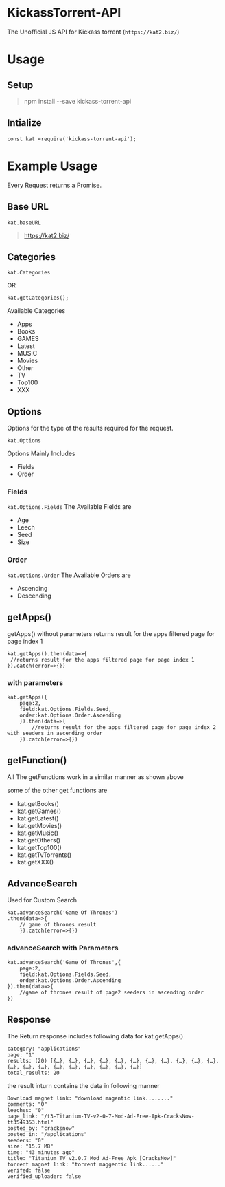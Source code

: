 # KickassTorrent-API
The Unofficial JS API for Kickass torrent (`https://kat2.biz/`)

# Usage
## Setup

>npm install --save kickass-torrent-api

## Intialize

```
const kat =require('kickass-torrent-api');
```
# Example Usage

Every Request returns a Promise.

## Base URL

```
kat.baseURL
```
>https://kat2.biz/

## Categories

```
kat.Categories
```
OR
```
kat.getCategories();
```
Available Categories

- Apps
- Books
- GAMES
- Latest
- MUSIC
- Movies
- Other
- TV
- Top100
- XXX

## Options

Options for the type of the results required for the request.

```
kat.Options
```
Options Mainly Includes 
- Fields 
- Order

### Fields

`kat.Options.Fields`
The Available Fields are

- Age
- Leech
- Seed
- Size

### Order

`kat.Options.Order`
The Available Orders are

- Ascending
- Descending

## getApps()

getApps() without parameters returns result for the apps filtered page for page index 1 

```
kat.getApps().then(data=>{
 //returns result for the apps filtered page for page index 1
}).catch(error=>{})

```
### with parameters

```
kat.getApps({
    page:2,
    field:kat.Options.Fields.Seed,
    order:kat.Options.Order.Ascending
    }).then(data=>{
        //returns result for the apps filtered page for page index 2 with seeders in ascending order
    }).catch(error=>{})

```

## getFunction()

All The getFunctions work in a similar manner as shown above

some of the other get functions are
- kat.getBooks()
- kat.getGames()
- kat.getLatest()
- kat.getMovies()
- kat.getMusic()
- kat.getOthers()
- kat.getTop100()
- kat.getTvTorrents()
- kat.getXXX()

## AdvanceSearch

Used for Custom Search

```
kat.advanceSearch('Game Of Thrones')
.then(data=>{
    // game of thrones result
    }).catch(error=>{})
```

### advanceSearch with Parameters

```
kat.advanceSearch('Game Of Thrones',{
    page:2,
    field:kat.Options.Fields.Seed,
    order:kat.Options.Order.Ascending
}).then(data=>{
    //game of thrones result of page2 seeders in ascending order
})
```

## Response

The Return response includes following data for kat.getApps()

```
category: "applications"
page: "1"
results: (20) [{…}, {…}, {…}, {…}, {…}, {…}, {…}, {…}, {…}, {…}, {…}, {…}, {…}, {…}, {…}, {…}, {…}, {…}, {…}, {…}]
total_results: 20

```

the result inturn contains the data in following manner

```
Download magnet link: "download magentic link........"
comments: "0"
leeches: "0"
page_link: "/t3-Titanium-TV-v2-0-7-Mod-Ad-Free-Apk-CracksNow-tt3549353.html"
posted_by: "cracksnow"
posted_in: "/applications"
seeders: "0"
size: "15.7 MB"
time: "43 minutes ago"
title: "Titanium TV v2.0.7 Mod Ad-Free Apk [CracksNow]"
torrent magnet link: "torrent maggentic link......"
verifed: false
verified_uploader: false
```



